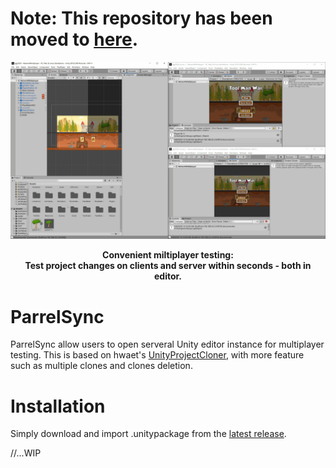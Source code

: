 # Note: This repository has been moved to [here](https://github.com/314pies/ParrelSync/releases).

![](https://raw.githubusercontent.com/314pies/ParrelSync/master/Images/Showcase%201.gif)
<p align="center">
<b>Convenient miltiplayer testing:<br> 
   Test project changes on clients and server within seconds - both in editor.
</b>
<br>
</p>


# ParrelSync
ParrelSync allow users to open serveral Unity editor instance for multiplayer testing. This is based on hwaet's [UnityProjectCloner](https://github.com/hwaet/UnityProjectCloner), with more feature such as multiple clones and clones deletion.


# Installation
Simply download and import .unitypackage from the [latest release](https://github.com/314pies/ParrelSync/releases).

//...WIP
